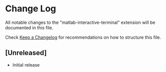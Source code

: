 # Change Log

All notable changes to the "matlab-interactive-terminal" extension will be documented in this file.

Check [Keep a Changelog](http://keepachangelog.com/) for recommendations on how to structure this file.

## [Unreleased]

- Initial release